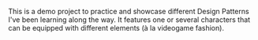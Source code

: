 This is a demo project to practice and showcase different Design Patterns I've been learning along the way. It features one or several characters that can be equipped with different elements (à la videogame fashion).
